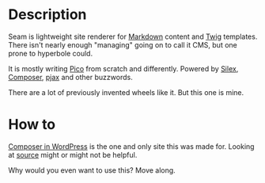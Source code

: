 # Description

Seam is lightweight site renderer for [Markdown](http://michelf.ca/projects/php-markdown/) content and [Twig](http://twig.sensiolabs.org/) templates. There isn't nearly enough "managing" going on to call it CMS, but one prone to hyperbole could.

It is mostly writing [Pico](http://pico.dev7studios.com/) from scratch and differently. Powered by [Silex](http://silex.sensiolabs.org/), [Composer](http://getcomposer.org/), [pjax](http://pjax.heroku.com/) and other buzzwords.

There are a lot of previously invented wheels like it. But this one is mine. 

# How to

[Composer in WordPress](http://composer.rarst.net) is the one and only site this was made for. Looking at [source](https://bitbucket.org/Rarst/cwp) might or might not be helpful.

Why would you even want to use this? Move along.